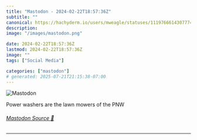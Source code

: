 ```yaml
---
title: "Mastodon - 2024-02-22T18:57:36Z"
subtitle: ""
canonical: https://hachyderm.io/users/mweagle/statuses/111976661430777478
description:
image: "/images/mastodon.png"

date: 2024-02-22T18:57:36Z
lastmod: 2024-02-22T18:57:36Z
image: ""
tags: ["Social Media"]

categories: ["mastodon"]
# generated: 2025-07-21T21:15:38-07:00
---
```

![Mastodon](/images/mastodon.png)

<p>Power washers are the lawn mowers of the PNW</p>


###### [Mastodon Source 🐘](https://hachyderm.io/@mweagle/111976661430777478)

___
